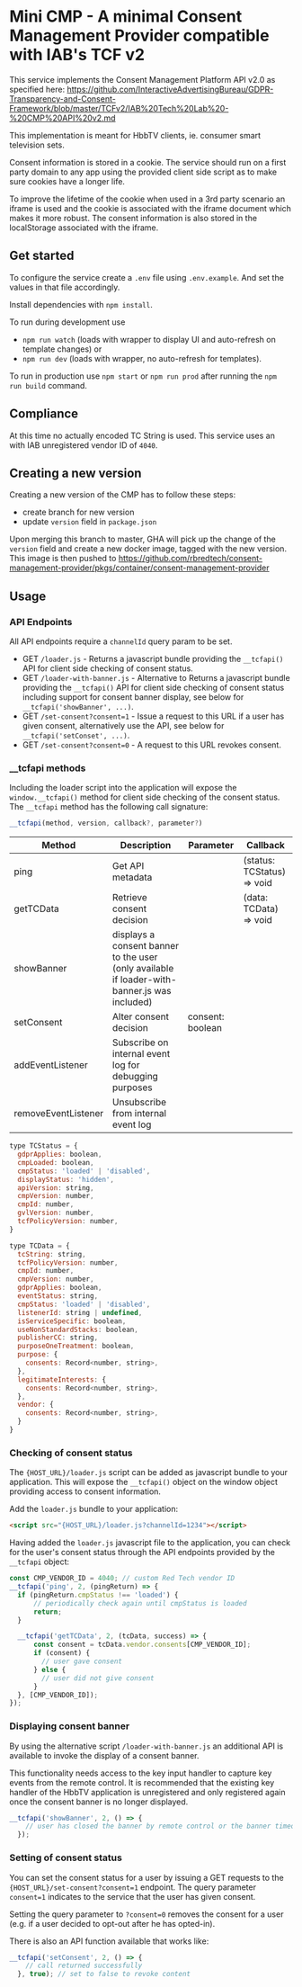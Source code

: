 # Mini CMP - A minimal Consent Management Provider compatible with IAB's TCF v2

This service implements the Consent Management Platform API v2.0 as specified
here: <https://github.com/InteractiveAdvertisingBureau/GDPR-Transparency-and-Consent-Framework/blob/master/TCFv2/IAB%20Tech%20Lab%20-%20CMP%20API%20v2.md>

This implementation is meant for HbbTV clients, ie. consumer smart television sets.

Consent information is stored in a cookie. The service should run on a first party
domain to any app using the provided client side script as to make sure cookies
have a longer life.

To improve the lifetime of the cookie when used in a 3rd party scenario an iframe
is used and the cookie is associated with the iframe document which makes it more
robust. The consent information is also stored in the localStorage associated
with the iframe.

## Get started

To configure the service create a `.env` file using `.env.example`. And set the
values in that file accordingly.

Install dependencies with `npm install`.

To run during development use

- `npm run watch` (loads with wrapper to display UI and auto-refresh on template changes) or
- `npm run dev` (loads with wrapper, no auto-refresh for templates).

To run in production use `npm start` or `npm run prod` after running the `npm run build` command.

## Compliance

At this time no actually encoded TC String is used. This service uses an with
IAB unregistered vendor ID of `4040`.

## Creating a new version

Creating a new version of the CMP has to follow these steps:

- create branch for new version
- update `version` field in `package.json`

Upon merging this branch to master, GHA will pick up the change of the `version` field and create a new docker image, tagged with the new version.
This image is then pushed to <https://github.com/rbredtech/consent-management-provider/pkgs/container/consent-management-provider>

## Usage

### API Endpoints

All API endpoints require a `channelId` query param to be set.

- GET `/loader.js` - Returns a javascript bundle providing the `__tcfapi()` API for client side checking of consent status.
- GET `/loader-with-banner.js` - Alternative to Returns a javascript bundle providing the `__tcfapi()` API for client side checking of consent status including support for consent banner display, see below for `__tcfapi('showBanner', ...)`.
- GET `/set-consent?consent=1` - Issue a request to this URL if a user has given consent, alternatively use the API, see below for `__tcfapi('setConset', ...)`.
- GET `/set-consent?consent=0` - A request to this URL revokes consent.

### __tcfapi methods

Including the loader script into the application will expose the `window.__tcfapi()` method for client side checking of the consent status. The `__tcfapi` method has the following call signature:

```js
__tcfapi(method, version, callback?, parameter?)
```

| Method | Description     | Parameter | Callback  |
|--------|-----------------|------------|----------|
| ping   |Get API metadata |  | (status: TCStatus) => void  |
| getTCData | Retrieve consent decision | | (data: TCData) => void |
| showBanner | displays a consent banner to the user (only available if loader-with-banner.js was included) | | |
| setConsent | Alter consent decision | consent: boolean | |
| addEventListener | Subscribe on internal event log for debugging purposes | |
| removeEventListener | Unsubscribe from internal event log | |

```js
type TCStatus = {
  gdprApplies: boolean,
  cmpLoaded: boolean,
  cmpStatus: 'loaded' | 'disabled',
  displayStatus: 'hidden',
  apiVersion: string,
  cmpVersion: number,
  cmpId: number,
  gvlVersion: number,
  tcfPolicyVersion: number,
}

type TCData = {
  tcString: string,
  tcfPolicyVersion: number,
  cmpId: number,
  cmpVersion: number,
  gdprApplies: boolean,
  eventStatus: string,
  cmpStatus: 'loaded' | 'disabled',
  listenerId: string | undefined,
  isServiceSpecific: boolean,
  useNonStandardStacks: boolean,
  publisherCC: string,
  purposeOneTreatment: boolean,
  purpose: {
    consents: Record<number, string>,
  },
  legitimateInterests: {
    consents: Record<number, string>,
  },
  vendor: {
    consents: Record<number, string>,
  }
}
```

### Checking of consent status

The `{HOST_URL}/loader.js` script can be added as javascript bundle to your application. This will expose the `__tcfapi()` object on the window object providing access to consent information.

Add the `loader.js` bundle to your application:

```html
<script src="{HOST_URL}/loader.js?channelId=1234"></script>
```

Having added the `loader.js` javascript file to the application, you can check for the user's consent status through the API endpoints provided by the `__tcfapi` object:

```js
const CMP_VENDOR_ID = 4040; // custom Red Tech vendor ID
__tcfapi('ping', 2, (pingReturn) => {
  if (pingReturn.cmpStatus !== 'loaded') {
      // periodically check again until cmpStatus is loaded
      return;
  }

  __tcfapi('getTCData', 2, (tcData, success) => {
      const consent = tcData.vendor.consents[CMP_VENDOR_ID];
      if (consent) {
        // user gave consent
      } else {
        // user did not give consent
      }
  }, [CMP_VENDOR_ID]);
});
```

### Displaying consent banner

By using the alternative script `/loader-with-banner.js` an additional API is available to invoke the display of a consent banner.

This functionality needs access to the key input handler to capture key events from the remote control. It is recommended that the
existing key handler of the HbbTV application is unregistered and only registered again once the consent banner is no longer displayed.

```js
__tcfapi('showBanner', 2, () => {
    // user has closed the banner by remote control or the banner timeout was reached
  });
```

### Setting of consent status

You can set the consent status for a user by issuing a GET requests to the `{HOST_URL}/set-consent?consent=1` endpoint. The query parameter `consent=1` indicates to the service that the user has given consent.

Setting the query parameter to  `?consent=0` removes the consent for a user (e.g. if a user decided to opt-out after he has opted-in).

There is also an API function available that works like:

```js
__tcfapi('setConsent', 2, () => {
    // call returned successfully
  }, true); // set to false to revoke content
```

